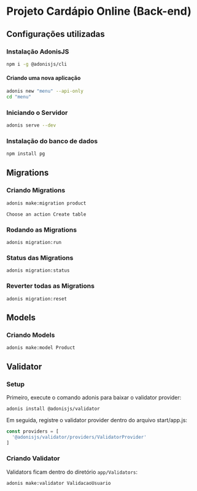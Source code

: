 # Projeto Cardápio Online (Back-end)



## Configurações utilizadas

### Instalação AdonisJS

```bash
npm i -g @adonisjs/cli
```
#### Criando uma nova aplicação

```bash
adonis new "menu" --api-only
cd "menu"
```

### Iniciando o Servidor

```bash
adonis serve --dev
```

### Instalação do banco de dados

```bash
npm install pg
```



## Migrations

### Criando Migrations

```bash
adonis make:migration product
```
`Choose an action Create table`

### Rodando as Migrations

```
adonis migration:run
```

### Status das Migrations

```
adonis migration:status
```

### Reverter todas as Migrations

```
adonis migration:reset
```



## Models

### Criando Models

```
adonis make:model Product
```



## Validator

### Setup

Primeiro, execute o comando adonis para baixar o validator provider:
```
adonis install @adonisjs/validator
```
Em seguida, registre o validator provider dentro do arquivo start/app.js:
```js
const providers = [
  '@adonisjs/validator/providers/ValidatorProvider'
]
```

### Criando Validator

Validators ficam dentro do diretório `app/Validators`:
```
adonis make:validator ValidacaoUsuario
```